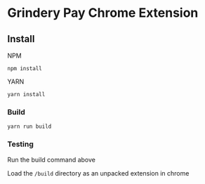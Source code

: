 # Grindery Pay Chrome Extension


## Install

NPM

```
npm install
```

YARN

```
yarn install
```

### Build

```
yarn run build
```

### Testing

Run the build command above

Load the `/build` directory as an unpacked extension in chrome